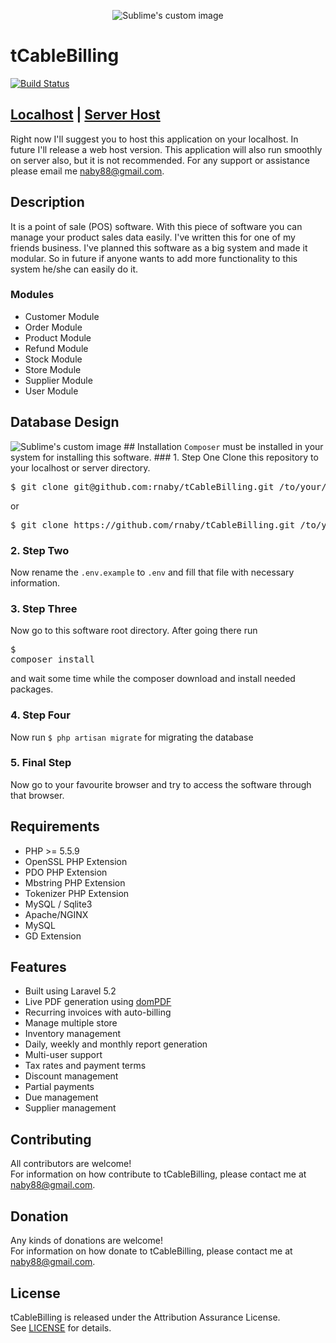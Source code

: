 <p align="center">
  <img src="https://raw.githubusercontent.com/rnaby/tCableBilling/master/public/images/tcablebilling.png" alt="Sublime's custom image"/>
</p>

# tCableBilling

[![Build Status](https://travis-ci.org/rnaby/tCableBilling.svg?branch=master)](https://travis-ci.org/rnaby/tCableBilling)

## [Localhost](https://github.com/rnaby/tCableBilling) | [Server Host](https://github.com/rnaby/tCableBilling)

Right now I'll suggest you to host this application on your localhost. In future I'll release a web host version. This application will also run smoothly on server also, but it is not recommended. For any support or assistance please email  me naby88@gmail.com.

## Description
It is a point of sale (POS) software. With this piece of software you can manage your product sales data easily. I've written this for one of my friends business. I've planned this software as a big system and made it modular. So in future if anyone wants to add more functionality to this system he/she can easily do it.

### Modules
* Customer Module
* Order Module
* Product Module
* Refund Module
* Stock Module
* Store Module
* Supplier Module
* User Module

## Database Design
<img src="https://raw.githubusercontent.com/rnaby/tCableBilling/master/public/images/db_tcablebilling.png" alt="Sublime's custom image"/>
## Installation
<code>Composer</code> must be installed in your system for installing this software.
### 1. Step One
Clone this repository to your localhost or server directory.
<pre>$ git clone git@github.com:rnaby/tCableBilling.git /to/your/path</pre>
or
<pre>$ git clone https://github.com/rnaby/tCableBilling.git /to/your/path</pre>

### 2. Step Two
Now rename the <code>.env.example</code> to <code>.env</code> and fill that file with necessary information.

### 3. Step Three
Now go to this software root directory. After going there run <pre>$ composer install</pre> and wait some time while the composer download and install needed packages.

### 4. Step Four
Now run <code>$ php artisan migrate</code> for migrating the database

### 5. Final Step
Now go to your favourite browser and try to access the software through that browser.

## Requirements
* PHP >= 5.5.9
* OpenSSL PHP Extension
* PDO PHP Extension
* Mbstring PHP Extension
* Tokenizer PHP Extension
* MySQL / Sqlite3
* Apache/NGINX
* MySQL
* GD Extension

## Features
* Built using Laravel 5.2
* Live PDF generation using [domPDF](https://dompdf.github.io/)
* Recurring invoices with auto-billing
* Manage multiple store
* Inventory management
* Daily, weekly and monthly report generation
* Multi-user support
* Tax rates and payment terms
* Discount management
* Partial payments
* Due management
* Supplier management

## Contributing
All contributors are welcome!  
For information on how contribute to tCableBilling, please contact me at naby88@gmail.com.

## Donation
Any kinds of donations are welcome!  
For information on how donate to tCableBilling, please contact me at naby88@gmail.com.

## License
tCableBilling is released under the Attribution Assurance License.  
See [LICENSE](LICENSE) for details.
